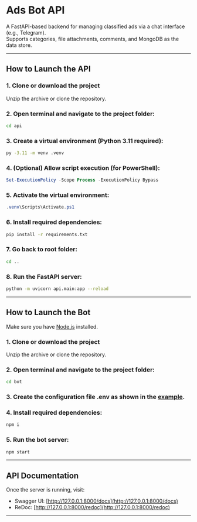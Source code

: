 # Ads Bot API

A FastAPI-based backend for managing classified ads via a chat interface (e.g., Telegram).  
Supports categories, file attachments, comments, and MongoDB as the data store.

---

## How to Launch the API

### 1. Clone or download the project
Unzip the archive or clone the repository.

### 2. Open terminal and navigate to the project folder:
```bash
cd api
```

### 3. Create a virtual environment (Python 3.11 required):
```bash
py -3.11 -m venv .venv
```

### 4. (Optional) Allow script execution (for PowerShell):
```powershell
Set-ExecutionPolicy -Scope Process -ExecutionPolicy Bypass
```

### 5. Activate the virtual environment:
```powershell
.venv\Scripts\Activate.ps1
```

### 6. Install required dependencies:
```bash
pip install -r requirements.txt
```

### 7. Go back to root folder:
```bash
cd ..
```

### 8. Run the FastAPI server:
```bash
python -m uvicorn api.main:app --reload
```

---

## How to Launch the Bot

Make sure you have [Node.js](https://nodejs.org/en/download/current) installed.

### 1. Clone or download the project
Unzip the archive or clone the repository.

### 2. Open terminal and navigate to the project folder:
```bash
cd bot
```

### 3. Create the configuration file .env as shown in the [example](https://github.com/dmegeda/AdvertisementBot/blob/bot/bot/.env-example).

### 4. Install required dependencies:
```bash
npm i
```

### 5. Run the bot server:
```bash
npm start
```

---

## API Documentation

Once the server is running, visit:

- Swagger UI: [http://127.0.0.1:8000/docs](http://127.0.0.1:8000/docs)
- ReDoc: [http://127.0.0.1:8000/redoc](http://127.0.0.1:8000/redoc)

---
